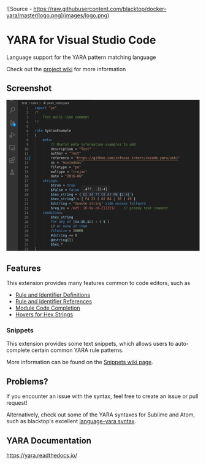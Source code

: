 ![Source - https://raw.githubusercontent.com/blacktop/docker-yara/master/logo.png](images/logo.png)

# YARA for Visual Studio Code
Language support for the YARA pattern matching language

Check out the [project wiki](https://github.com/infosec-intern/vscode-yara/wiki) for more information

## Screenshot
![Image as of 28 June 2021](images/28062021.PNG)

## Features
This extension provides many features common to code editors, such as

* [Rule and Identifier Definitions](https://github.com/infosec-intern/vscode-yara/wiki/Features#definitions)
* [Rule and Identifier References](https://github.com/infosec-intern/vscode-yara/wiki/Features#references)
* [Module Code Completion](https://github.com/infosec-intern/vscode-yara/wiki/Features#code-completion)
* [Hovers for Hex Strings](https://github.com/infosec-intern/vscode-yara/wiki/Features#hovers)

### Snippets
This extension provides some text snippets, which allows users to auto-complete certain common YARA rule patterns.

More information can be found on the [Snippets wiki page](https://github.com/infosec-intern/vscode-yara/wiki/Snippets).

## Problems?
If you encounter an issue with the syntax, feel free to create an issue or pull request!

Alternatively, check out some of the YARA syntaxes for Sublime and Atom, such as blacktop's excellent [language-yara syntax](https://github.com/blacktop/language-yara).

## YARA Documentation
https://yara.readthedocs.io/

